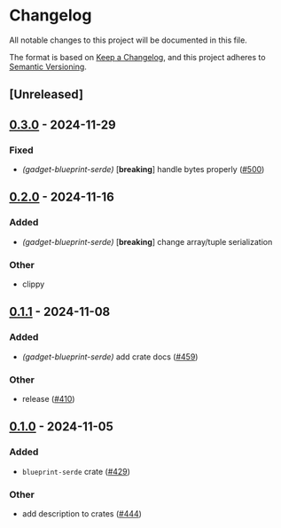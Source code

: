 # Changelog

All notable changes to this project will be documented in this file.

The format is based on [Keep a Changelog](https://keepachangelog.com/en/1.0.0/),
and this project adheres to [Semantic Versioning](https://semver.org/spec/v2.0.0.html).

## [Unreleased]

## [0.3.0](https://github.com/tangle-network/gadget/compare/gadget-blueprint-serde-v0.2.0...gadget-blueprint-serde-v0.3.0) - 2024-11-29

### Fixed

- *(gadget-blueprint-serde)* [**breaking**] handle bytes properly ([#500](https://github.com/tangle-network/gadget/pull/500))

## [0.2.0](https://github.com/tangle-network/gadget/compare/gadget-blueprint-serde-v0.1.1...gadget-blueprint-serde-v0.2.0) - 2024-11-16

### Added

- *(gadget-blueprint-serde)* [**breaking**] change array/tuple serialization

### Other

- clippy

## [0.1.1](https://github.com/tangle-network/gadget/compare/gadget-blueprint-serde-v0.1.0...gadget-blueprint-serde-v0.1.1) - 2024-11-08

### Added

- *(gadget-blueprint-serde)* add crate docs ([#459](https://github.com/tangle-network/gadget/pull/459))

### Other

- release ([#410](https://github.com/tangle-network/gadget/pull/410))

## [0.1.0](https://github.com/tangle-network/gadget/releases/tag/gadget-blueprint-serde-v0.1.0) - 2024-11-05

### Added

- `blueprint-serde` crate ([#429](https://github.com/tangle-network/gadget/pull/429))

### Other

- add description to crates ([#444](https://github.com/tangle-network/gadget/pull/444))
